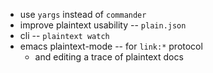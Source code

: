 - use `yargs` instead of `commander`
- improve plaintext usability -- `plain.json`
- cli -- `plaintext watch`
- emacs plaintext-mode -- for `link:*` protocol
  - and editing a trace of plaintext docs
